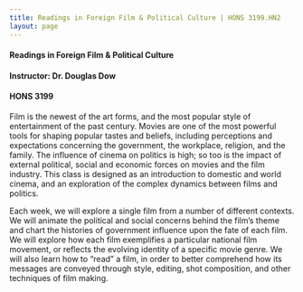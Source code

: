 ```yaml
---
title: Readings in Foreign Film & Political Culture | HONS 3199.HN2
layout: page
---
```


#### Readings in Foreign Film & Political Culture

#### Instructor: Dr. Douglas Dow

#### HONS 3199

Film is the newest of the art forms, and the most popular style of entertainment of the past century. Movies are one of the most powerful tools for shaping popular tastes and beliefs, including perceptions and expectations concerning the government, the workplace, religion, and the family. The influence of cinema on politics is high; so too is the impact of external political, social and economic forces on movies and the film industry. This class is designed as an introduction to domestic and world cinema, and an exploration of the complex dynamics between films and politics.

Each week, we will explore a single film from a number of different contexts. We will animate the political and social concerns behind the film’s theme and chart the histories of government influence upon the fate of each film. We will explore how each film exemplifies a particular national film movement, or reflects the evolving identity of a specific movie genre. We will also learn how to “read” a film, in order to better comprehend how its messages are conveyed through style, editing, shot composition, and other techniques of film making.

